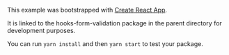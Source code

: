This example was bootstrapped with [Create React App](https://github.com/facebook/create-react-app).

It is linked to the hooks-form-validation package in the parent directory for development purposes.

You can run `yarn install` and then `yarn start` to test your package.
